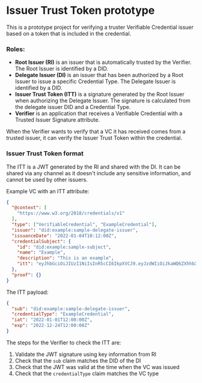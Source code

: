 # Issuer Trust Token prototype

This is a prototype project for verifying a truster Verifiable Credential issuer based on
a token that is included in the credential.

### Roles:

- **Root Issuer (RI)** is an issuer that is automatically trusted by the Verifier. The Root
Issuer is identified by a DID.
- **Delegate Issuer (DI)** is an issuer that has been authorized by a Root Issuer to issue a
specific Credential Type. The Delegate Issuer is identified by a DID.
- **Issuer Trust Token (ITT)** is a signature generated by the Root Issuer when authorizing the
Delegate Issuer. The signature is calculated from the delegate issuer DID and a Credential Type.
- **Verifier** is an application that receives a Verifiable Credential with a Trusted
Issuer Signature attribute.

When the Verifier wants to verify that a VC it has received comes from a trusted issuer,
it can verify the Issuer Trust Token within the credential.

### Issuer Trust Token format

The ITT is a JWT generated by the RI and shared with the DI. It can be shared via any channel
as it doesn't include any sensitive information, and cannot be used by other issuers.

Example VC with an ITT attribute:

```json
{
  "@context": [
    "https://www.w3.org/2018/credentials/v1"
  ],
  "type": ["VerifiableCredential", "ExampleCredential"],
  "issuer": "did:example:sample-delegate-issuer",
  "issuanceDate": "2022-01-04T10:12:00Z",
  "credentialSubject": {
    "id": "did:example:sample-subject",
    "name": "Example",
    "description": "This is an example",
    "itt": "eyJhbGciOiJIUzI1NiIsInR5cCI6IkpXVCJ9.eyJzdWIiOiJkaWQ6ZXhhbXBsZTpzYW1wbGUtZGVsZWdhdGUtaXNzdWVyIiwiY3JlZGVudGlhbFR5cGUiOiJFeGFtcGxlQ3JlZGVudGlhbCIsImlhdCI6IjIwMjItMDEtMDFUMTI6MDA6MDBaIiwiZXhwIjoiMjAyMi0xMi0yNFQxMjowMDowMFoifQ.kvdjH97lyiFKHhmdmYSbgcoS6FAHK30cKfApJ69Luk0"
  },
  "proof": {}
}
```

The ITT payload:

```json
{
  "sub": "did:example:sample-delegate-issuer",
  "credentialType": "ExampleCredential",
  "iat": "2022-01-01T12:00:00Z",
  "exp": "2022-12-24T12:00:00Z"
}
```

The steps for the Verifier to check the ITT are:

1. Validate the JWT signature using key information from RI
2. Check that the `sub` claim matches the DID of the DI
3. Check that the JWT was valid at the time when the VC was issued
4. Check that the `credentialType` claim matches the VC type
